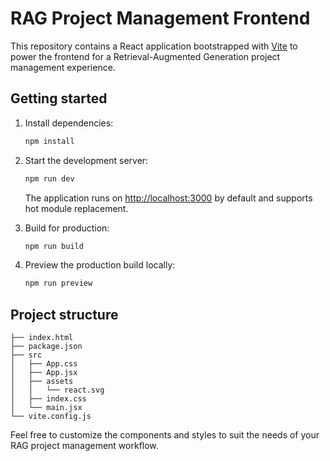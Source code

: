 # RAG Project Management Frontend

This repository contains a React application bootstrapped with [Vite](https://vitejs.dev/) to power the frontend for a Retrieval-Augmented Generation project management experience.

## Getting started

1. Install dependencies:

   ```bash
   npm install
   ```

2. Start the development server:

   ```bash
   npm run dev
   ```

   The application runs on [http://localhost:3000](http://localhost:3000) by default and supports hot module replacement.

3. Build for production:

   ```bash
   npm run build
   ```

4. Preview the production build locally:

   ```bash
   npm run preview
   ```

## Project structure

```
├── index.html
├── package.json
├── src
│   ├── App.css
│   ├── App.jsx
│   ├── assets
│   │   └── react.svg
│   ├── index.css
│   └── main.jsx
└── vite.config.js
```

Feel free to customize the components and styles to suit the needs of your RAG project management workflow.
